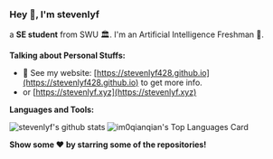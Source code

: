 ### Hey 👋, I'm stevenlyf
a **SE student**  from SWU 🏛. I'm an Artificial Intelligence Freshman 🐔. 

**Talking about Personal Stuffs:**

- 📝 See my website: [https://stevenlyf428.github.io](https://stevenlyf428.github.io) to get more info.
- or [https://stevenlyf.xyz](https://stevenlyf.xyz) 

**Languages and Tools:**  

![stevenlyf's github stats](https://github-readme-stats.vercel.app/api?username=stevenlyf428&show_icons=true&hide_border=true)
![im0qianqian's Top Languages Card](https://github-readme-stats.vercel.app/api/top-langs/?username=stevenlyf428&langs_count=10&hide=Jupyter%20Notebook&hide_border=true&exclude_repo&layout=compact&custom_title=Most%20Used%20Languages%20(Top%2010))

**Show some ❤️ by starring some of the repositories!**
